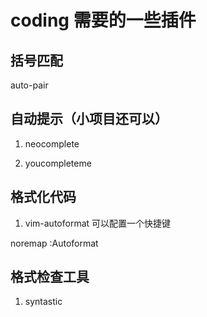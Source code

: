 # coding 需要的一些插件

## 括号匹配

auto-pair

## 自动提示（小项目还可以）
1. neocomplete

2. youcompleteme

## 格式化代码
1. vim-autoformat
可以配置一个快捷键

noremap <F3> :Autoformat<CR>

## 格式检查工具

1. syntastic


